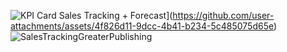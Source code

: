 ![KPI Card](https://github.com/user-attachments/assets/653f4b6f-9aeb-4aad-88b1-e6bb41890cf6)
Sales Tracking + Forecast](https://github.com/user-attachments/assets/4f826d11-9dcc-4b41-b234-5c485075d65e)
![SalesTrackingGreaterPublishing](https://github.com/user-attachments/assets/bb786cc7-2be4-4ed2-a1bb-aea922697a4d)
